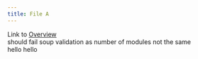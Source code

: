 ```yaml
---
title: File A
---
```

Link to [Overview](../overview)  
should fail  soup validation as number of modules not the same  
hello hello
